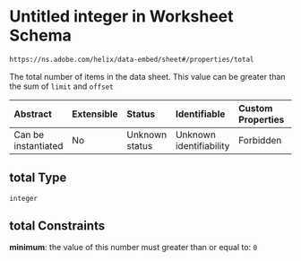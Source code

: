 # Untitled integer in Worksheet Schema

```txt
https://ns.adobe.com/helix/data-embed/sheet#/properties/total
```

The total number of items in the data sheet. This value can be greater than the sum of `limit` and `offset`

| Abstract            | Extensible | Status         | Identifiable            | Custom Properties | Additional Properties | Access Restrictions | Defined In                                                     |
| :------------------ | :--------- | :------------- | :---------------------- | :---------------- | :-------------------- | :------------------ | :------------------------------------------------------------- |
| Can be instantiated | No         | Unknown status | Unknown identifiability | Forbidden         | Allowed               | none                | [sheet.schema.json*](sheet.schema.json "open original schema") |

## total Type

`integer`

## total Constraints

**minimum**: the value of this number must greater than or equal to: `0`
